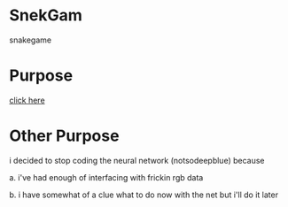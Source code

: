 # SnekGam
snakegame


# Purpose

[click here](https://media.giphy.com/media/aWxbEGCqkiZFK/giphy.gif)

# Other Purpose

i decided to stop coding the neural network (notsodeepblue) because

a. i've had enough of interfacing with frickin rgb data

b. i have somewhat of a clue what to do now with the net but i'll do it later
